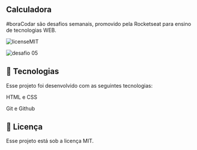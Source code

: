 Calculadora
-
#boraCodar são desafios semanais, promovido pela Rocketseat para ensino de tecnologias WEB.

![licenseMIT](https://user-images.githubusercontent.com/124744877/232585019-65a6fa15-daa8-4c56-a651-0cefdb47fa52.svg)

![desafio 05](https://user-images.githubusercontent.com/124744877/232585135-7b4e09d6-4a35-417e-9650-1e35ee1eff8b.jpg)

🚀 Tecnologias
-

Esse projeto foi desenvolvido com as seguintes tecnologias:

HTML e CSS

Git e Github

📝 Licença
-
Esse projeto está sob a licença MIT.
